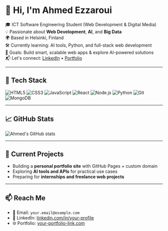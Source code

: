 # 👋 Hi, I'm Ahmed Ezzaroui

🎓 ICT Software Engineering Student (Web Development & Digital Media)  
💡 Passionate about **Web Development**, **AI**, and **Big Data**  
🌍 Based in Helsinki, Finland  
🛠️ Currently learning: AI tools, Python, and full-stack web development  
🔭 Goals: Build smart, scalable web apps & explore AI-powered solutions  
📬 Let's connect: [LinkedIn](https://www.linkedin.com/in/your-profile) • [Portfolio](https://your-portfolio-link.com)

---

## 🧰 Tech Stack

![HTML5](https://img.shields.io/badge/HTML5-E34F26?style=for-the-badge&logo=html5&logoColor=white)
![CSS3](https://img.shields.io/badge/CSS3-1572B6?style=for-the-badge&logo=css3&logoColor=white)
![JavaScript](https://img.shields.io/badge/JavaScript-F7DF1E?style=for-the-badge&logo=javascript&logoColor=black)
![React](https://img.shields.io/badge/React-20232A?style=for-the-badge&logo=react&logoColor=61DAFB)
![Node.js](https://img.shields.io/badge/Node.js-339933?style=for-the-badge&logo=nodedotjs&logoColor=white)
![Python](https://img.shields.io/badge/Python-3776AB?style=for-the-badge&logo=python&logoColor=white)
![Git](https://img.shields.io/badge/Git-F05032?style=for-the-badge&logo=git&logoColor=white)
![MongoDB](https://img.shields.io/badge/MongoDB-4EA94B?style=for-the-badge&logo=mongodb&logoColor=white)

---

## 📈 GitHub Stats

![Ahmed's GitHub stats](https://github-readme-stats.vercel.app/api?username=AhmedEz9&show_icons=true&theme=tokyonight)

---

## 📌 Current Projects

- Building a **personal portfolio site** with GitHub Pages + custom domain
- Exploring **AI tools and APIs** for practical use cases
- Preparing for **internships and freelance web projects**

---

## 📫 Reach Me

- 📧 Email: `your.email@example.com`
- 🔗 LinkedIn: [linkedin.com/in/your-profile](https://www.linkedin.com/in/your-profile)
- 🌐 Portfolio: [your-portfolio-link.com](https://your-portfolio-link.com)

